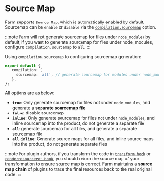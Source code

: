 # Source Map
Farm supports `Source Map`, which is automatically enabled by default. Sourcemap can be `enable` or `disable` via the [`compilation.sourcemap`](/docs/config/compilation-options#sourcemap) option.

:::note
Farm will not generate sourcemap for files under `node_modules` by default, if you want to generate sourcemap for files under node_modules, configure `compilation.sourcemap` to `all`.
:::

Using `compilation.sourcemap` to configuring sourcemap generation:
```ts title="farm.config.ts"
export default {
   compilation: {
     sourcemap: 'all', // generate sourcemap for modules under node_modules
   },
};
```

All options are as below:
* **`true`**: Only generate sourcemap for files not under `node_modules`, and generate a **separate sourcemap file**
* **`false`**: disable sourcemap
* **`inline`**: Only generate sourcemap for files not under `node_modules`, and inline sourcemap into the product, do not generate a separate file
* **`all`**: generate sourcemap for all files, and generate a separate sourcemap file
* **`all-inline`**: Generate source maps for all files, and inline source maps into the product, do not generate separate files

:::note
For plugin authors, if you transform the code in [`transform hook`](/docs/api/rust-plugin-api#transform) or [`renderResourcePot hook`](/docs/api/rust-plugin-api#render_resource_pot), you should return the source map of your transformation to ensure source map is correct. Farm maintains a **source map chain** of plugins to trace the final resources back to the real original code.
:::